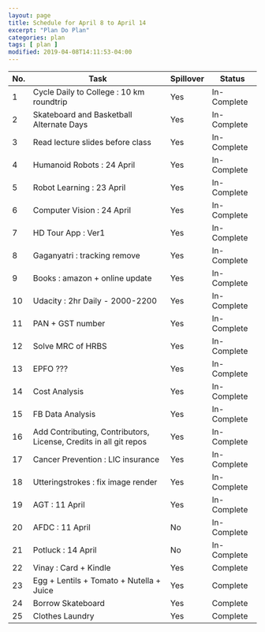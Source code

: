 ```yaml
---
layout: page
title: Schedule for April 8 to April 14
excerpt: "Plan Do Plan"
categories: plan
tags: [ plan ]
modified: 2019-04-08T14:11:53-04:00
---
```



| No. | Task | Spillover | Status |
|-------|--------|---------|---------|
| 1 | Cycle Daily to College : 10 km roundtrip | Yes | In-Complete |
| 2 | Skateboard and Basketball Alternate Days |  Yes | In-Complete |
| 3 | Read lecture slides before class | Yes | In-Complete |
| 4 | Humanoid Robots : 24 April | Yes | In-Complete |
| 5 | Robot Learning : 23 April |  Yes | In-Complete |
| 6 | Computer Vision : 24 April| Yes | In-Complete |
| 7 | HD Tour App : Ver1 | Yes | In-Complete |
| 8 | Gaganyatri : tracking remove | Yes | In-Complete |
| 9 | Books : amazon + online update | Yes | In-Complete |
| 10 | Udacity : 2hr Daily - 2000-2200 |  Yes | In-Complete |
| 11 | PAN + GST number | Yes | In-Complete |
| 12 | Solve MRC of HRBS | Yes | In-Complete |
| 13 | EPFO ??? | Yes | In-Complete |
| 14 | Cost Analysis | Yes | In-Complete |
| 15 | FB Data Analysis | Yes | In-Complete |
| 16 | Add Contributing, Contributors, License, Credits in all git repos | Yes | In-Complete |
| 17 | Cancer Prevention : LIC insurance | Yes | In-Complete |
| 18 | Utteringstrokes : fix image render | Yes | In-Complete |
| 19 | AGT : 11 April | Yes | In-Complete |
| 20 | AFDC : 11 April | No | In-Complete |
| 21 | Potluck : 14 April | No | In-Complete |
| 22 | Vinay : Card + Kindle | Yes | Complete |
| 23 | Egg + Lentils + Tomato + Nutella + Juice | Yes | Complete |
| 24 | Borrow Skateboard | Yes | Complete |
| 25 | Clothes Laundry | Yes | Complete |
